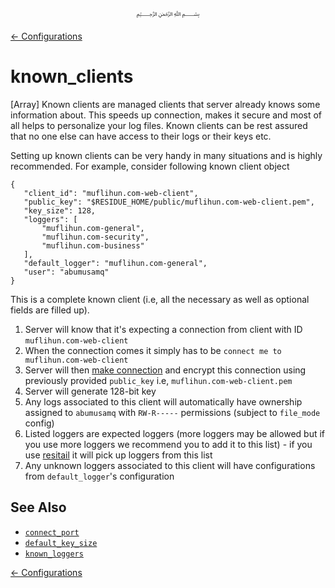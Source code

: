 <p align=center>
   ﷽
</p>

[← Configurations](/docs/CONFIGURATION.md)

# known_clients
[Array] Known clients are managed clients that server already knows some information about. This speeds up connection, makes it secure and most of all helps to personalize your log files. Known clients can be rest assured that no one else can have access to their logs or their keys etc.

Setting up known clients can be very handy in many situations and is highly recommended. For example, consider following known client object

```
{
   "client_id": "muflihun.com-web-client",
   "public_key": "$RESIDUE_HOME/public/muflihun.com-web-client.pem",
   "key_size": 128,
   "loggers": [
       "muflihun.com-general", 
       "muflihun.com-security", 
       "muflihun.com-business"
   ],
   "default_logger": "muflihun.com-general",
   "user": "abumusamq"
}
```

This is a complete known client (i.e, all the necessary as well as optional fields are filled up).

1. Server will know that it's expecting a connection from client with ID `muflihun.com-web-client`
2. When the connection comes it simply has to be `connect me to muflihun.com-web-client`
3. Server will then [make connection](/docs/configurations/connect_port.md#responsibilities) and encrypt this connection using previously provided `public_key` i.e, `muflihun.com-web-client.pem`
4. Server will generate 128-bit key
5. Any logs associated to this client will automatically have ownership assigned to `abumusamq` with `RW-R-----` permissions (subject to `file_mode` config)
6. Listed loggers are expected loggers (more loggers may be allowed but if you use more loggers we recommend you to add it to this list) - if you use [resitail](https://github.com/muflihun/resitail) it will pick up loggers from this list
7. Any unknown loggers associated to this client will have configurations from `default_logger`'s configuration

## See Also
 * [`connect_port`](/docs/CONFIGURATION.md#connect_port)
 * [`default_key_size`](/docs/CONFIGURATION.md#default_key_size)
 * [`known_loggers`](/docs/CONFIGURATION.md#known_loggers)

[← Configurations](/docs/CONFIGURATION.md)

